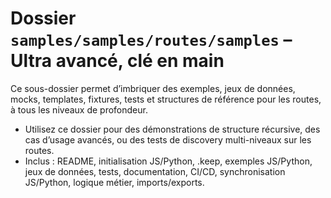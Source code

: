 # Dossier `samples/samples/routes/samples` – Ultra avancé, clé en main

Ce sous-dossier permet d’imbriquer des exemples, jeux de données, mocks, templates, fixtures, tests et structures de référence pour les routes, à tous les niveaux de profondeur.

- Utilisez ce dossier pour des démonstrations de structure récursive, des cas d’usage avancés, ou des tests de discovery multi-niveaux sur les routes.
- Inclus : README, initialisation JS/Python, .keep, exemples JS/Python, jeux de données, tests, documentation, CI/CD, synchronisation JS/Python, logique métier, imports/exports.
